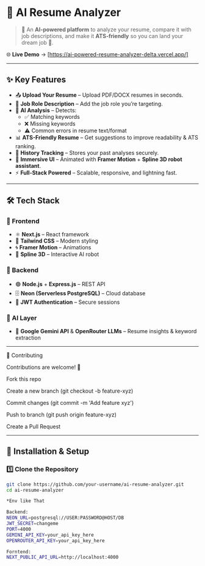 # 🤖 AI Resume Analyzer

> 📄 An **AI-powered platform** to analyze your resume, compare it with job descriptions, and make it **ATS-friendly** so you can land your dream job 🚀.

🌐 **Live Demo** → [https://ai-powered-resume-analyzer-delta.vercel.app/]

---

## ✨ Key Features

- 📤 **Upload Your Resume** – Upload PDF/DOCX resumes in seconds.  
- 💼 **Job Role Description** – Add the job role you’re targeting.  
- 🧠 **AI Analysis** – Detects:
  - ✅ Matching keywords  
  - ❌ Missing keywords  
  - ⚠️ Common errors in resume text/format  
- 📊 **ATS-Friendly Resume** – Get suggestions to improve readability & ATS ranking.  
- 📂 **History Tracking** – Stores your past analyses securely.  
- 🎨 **Immersive UI** – Animated with **Framer Motion** + **Spline 3D robot assistant**.  
- ⚡ **Full-Stack Powered** – Scalable, responsive, and lightning fast.  
---

## 🛠️ Tech Stack

### 🔹 Frontend
- ⚛️ **Next.js** – React framework  
- 🎨 **Tailwind CSS** – Modern styling  
- 🌀 **Framer Motion** – Animations  
- 🤖 **Spline 3D** – Interactive AI robot  

### 🔹 Backend
- 🟢 **Node.js** + **Express.js** – REST API  
- 🗄️ **Neon (Serverless PostgreSQL)** – Cloud database  
- 🔐 **JWT Authentication** – Secure sessions  

### 🔹 AI Layer
- 🧠 **Google Gemini API** & **OpenRouter LLMs** – Resume insights & keyword extraction  

---

🤝 Contributing

Contributions are welcome! 🎉

Fork this repo

Create a new branch (git checkout -b feature-xyz)

Commit changes (git commit -m 'Add feature xyz')

Push to branch (git push origin feature-xyz)

Create a Pull Request

---

## 🚀 Installation & Setup

### 1️⃣ Clone the Repository

```bash
git clone https://github.com/your-username/ai-resume-analyzer.git
cd ai-resume-analyzer

*Env like That

Backend:
NEON_URL=postgresql://USER:PASSWORD@HOST/DB
JWT_SECRET=changeme
PORT=4000
GEMINI_API_KEY=your_api_key_here
OPENROUTER_API_KEY=your_api_key_here

Forntend:
NEXT_PUBLIC_API_URL=http://localhost:4000


